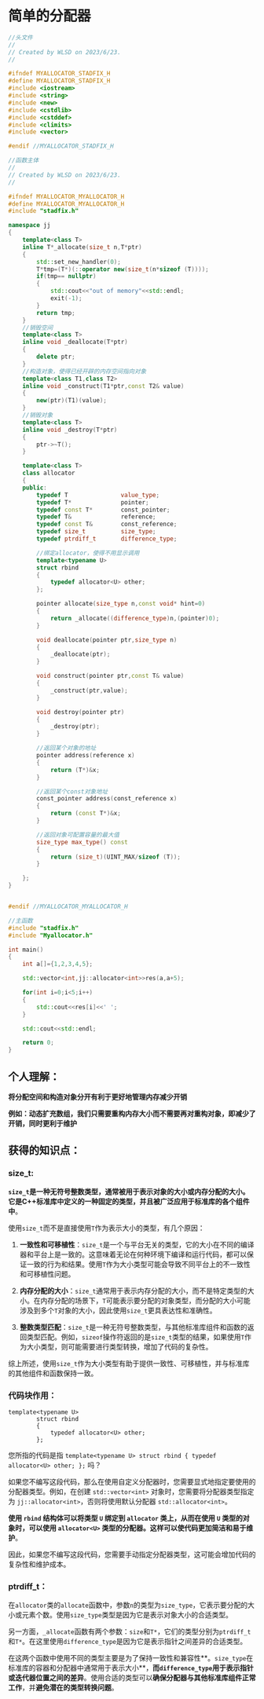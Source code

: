 # 简单的分配器

```C++
//头文件
//
// Created by WLSD on 2023/6/23.
//

#ifndef MYALLOCATOR_STADFIX_H
#define MYALLOCATOR_STADFIX_H
#include <iostream>
#include <string>
#include <new>
#include <cstdlib>
#include <cstddef>
#include <climits>
#include <vector>

#endif //MYALLOCATOR_STADFIX_H

//函数主体
//
// Created by WLSD on 2023/6/23.
//

#ifndef MYALLOCATOR_MYALLOCATOR_H
#define MYALLOCATOR_MYALLOCATOR_H
#include "stadfix.h"

namespace jj
{
    template<class T>
    inline T*_allocate(size_t n,T*ptr)
    {
        std::set_new_handler(0);
        T*tmp=(T*)(::operator new(size_t(n*sizeof (T))));
        if(tmp== nullptr)
        {
            std::cout<<"out of memory"<<std::endl;
            exit(-1);
        }
        return tmp;
    }
    //销毁空间
    template<class T>
    inline void _deallocate(T*ptr)
    {
        delete ptr;
    }
    //构造对象，使得已经开辟的内存空间指向对象
    template<class T1,class T2>
    inline void _construct(T1*ptr,const T2& value)
    {
        new(ptr)(T1)(value);
    }
    //销毁对象
    template<class T>
    inline void _destroy(T*ptr)
    {
        ptr->~T();
    }

    template<class T>
    class allocator
    {
    public:
        typedef T               value_type;
        typedef T*              pointer;
        typedef const T*        const_pointer;
        typedef T&              reference;
        typedef const T&        const_reference;
        typedef size_t          size_type;
        typedef ptrdiff_t       difference_type;

        //绑定allocator，使得不用显示调用
        template<typename U>
        struct rbind
        {
            typedef allocator<U> other;
        };

        pointer allocate(size_type n,const void* hint=0)
        {
            return _allocate((difference_type)n,(pointer)0);
        }

        void deallocate(pointer ptr,size_type n)
        {
            _deallocate(ptr);
        }

        void construct(pointer ptr,const T& value)
        {
            _construct(ptr,value);
        }

        void destroy(pointer ptr)
        {
            _destroy(ptr);
        }

        //返回某个对象的地址
        pointer address(reference x)
        {
            return (T*)&x;
        }

        //返回某个const对象地址
        const_pointer address(const_reference x)
        {
            return (const T*)&x;
        }

        //返回对象可配置容量的最大值
        size_type max_type() const
        {
            return (size_t)(UINT_MAX/sizeof (T));
        }

    };
}


#endif //MYALLOCATOR_MYALLOCATOR_H

//主函数
#include "stadfix.h"
#include "Myallocator.h"

int main()
{
    int a[]={1,2,3,4,5};

    std::vector<int,jj::allocator<int>>res(a,a+5);

    for(int i=0;i<5;i++)
    {
        std::cout<<res[i]<<' ';
    }

    std::cout<<std::endl;

    return 0;
}

```

## 个人理解：

**将分配空间和构造对象分开有利于更好地管理内存减少开销**

**例如：动态扩充数组，我们只需要重构内存大小而不需要再对重构对象，即减少了开销，同时更利于维护**



## 获得的知识点：

### size_t:

**`size_t`是一种无符号整数类型，通常被用于表示对象的大小或内存分配的大小。**它是**C++标准库中定义的一种固定的类型，并且被广泛应用于标准库的各个组件中**。

使用`size_t`而不是直接使用`T`作为表示大小的类型，有几个原因：

1. **一致性和可移植性**：`size_t`是一个与平台无关的类型，它的大小在不同的编译器和平台上是一致的。这意味着无论在何种环境下编译和运行代码，都可以保证一致的行为和结果。使用`T`作为大小类型可能会导致不同平台上的不一致性和可移植性问题。

2. **内存分配的大小**：`size_t`通常用于表示内存分配的大小，而不是特定类型的大小。在内存分配的场景下，`T`可能表示要分配的对象类型，而分配的大小可能涉及到多个`T`对象的大小，因此使用`size_t`更具表达性和准确性。

3. **整数类型匹配**：`size_t`是一种无符号整数类型，与其他标准库组件和函数的返回类型匹配。例如，`sizeof`操作符返回的是`size_t`类型的结果，如果使用`T`作为大小类型，则可能需要进行类型转换，增加了代码的复杂性。

综上所述，使用`size_t`作为大小类型有助于提供一致性、可移植性，并与标准库的其他组件和函数保持一致。

### 代码块作用：

```
template<typename U>
        struct rbind
        {
            typedef allocator<U> other;
        };
```

您所指的代码是指 `template<typename U> struct rbind { typedef allocator<U> other; };` 吗？

如果您不编写这段代码，那么在使用自定义分配器时，您需要显式地指定要使用的分配器类型。例如，在创建 `std::vector<int>` 对象时，您需要将分配器类型指定为 `jj::allocator<int>`，否则将使用默认分配器 `std::allocator<int>`。

**使用 `rbind` 结构体可以将类型 `U` 绑定到 `allocator` 类上，从而在使用 `U` 类型的对象时，可以使用 `allocator<U>` 类型的分配器。这样可以使代码更加简洁和易于维护**。

因此，如果您不编写这段代码，您需要手动指定分配器类型，这可能会增加代码的复杂性和维护成本。

### ptrdiff_t：

在`allocator`类的`allocate`函数中，参数`n`的类型为`size_type`，它表示要分配的大小或元素个数。使用`size_type`类型是因为它是表示对象大小的合适类型。

另一方面，`_allocate`函数有两个参数：`size`和`T*`，它们的类型分别为`ptrdiff_t`和`T*`。在这里使用`difference_type`是因为它是表示指针之间差异的合适类型。

在这两个函数中使用不同的类型主要是为了保持一致性和兼容性**。`size_type`在标准库的容器和分配器中通常用于表示大小**，**而`difference_type`用于表示指针或迭代器位置之间的差异**。使用合适的类型可以**确保分配器与其他标准库组件正常工作**，并**避免潜在的类型转换问题**。

